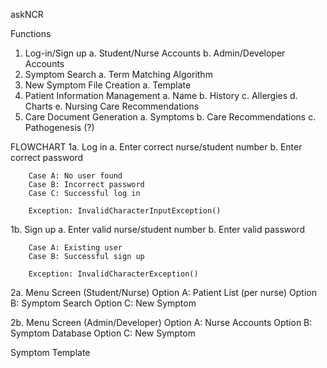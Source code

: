 askNCR 

Functions

1. Log-in/Sign up
    a. Student/Nurse Accounts
    b. Admin/Developer Accounts
2. Symptom Search
    a. Term Matching Algorithm
3. New Symptom File Creation
    a. Template
4. Patient Information Management
    a. Name
    b. History
    c. Allergies
    d. Charts
    e. Nursing Care Recommendations
5. Care Document Generation
    a. Symptoms
    b. Care Recommendations
    c. Pathogenesis (?)


FLOWCHART
1a. Log in 
    a. Enter correct nurse/student number
    b. Enter correct password

        Case A: No user found
        Case B: Incorrect password
        Case C: Successful log in 

        Exception: InvalidCharacterInputException()
        
1b. Sign up
    a. Enter valid nurse/student number
    b. Enter valid password

        Case A: Existing user
        Case B: Successful sign up

        Exception: InvalidCharacterException()

2a. Menu Screen (Student/Nurse)
    Option A: Patient List (per nurse)
    Option B: Symptom Search
    Option C: New Symptom

2b. Menu Screen (Admin/Developer)
    Option A: Nurse Accounts
    Option B: Symptom Database
    Option C: New Symptom


Symptom Template